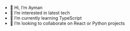 - 👋 Hi, I’m Ayman 
- 👀 I’m interested in latest tech 
- 🌱 I’m currently learning TypeScript
- 💞️ I’m looking to collaborate on React or Python projects

<!---
aymanxdev/aymanxdev is a ✨ special ✨ repository because its `README.md` (this file) appears on your GitHub profile.
You can click the Preview link to take a look at your changes.
--->
